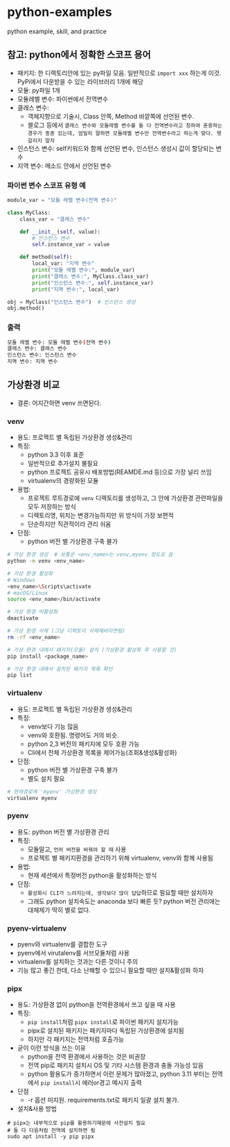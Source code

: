 # python-examples

python example, skill, and practice

## 참고: python에서 정확한 스코프 용어

- 패키지: 한 디렉토리안에 있는 py파일 모음. 일반적으로 `import xxx` 하는게 이것. PyPi에서 다운받을 수 있는 라이브러리 1개에 해당
- 모듈: py파일 1개
- 모듈레벨 변수: 파이썬에서 전역변수
- 클래스 변수:
  - 객체지향으로 기술시, Class 안쪽, Method 바깥쪽에 선언된 변수.
  - 블로그 등에서 `클래스 변수와 모듈레벨 변수를 둘 다 전역변수라고 칭하여 혼용하는 경우가 종종 있는데, 엄밀히 말하면 모듈레벨 변수만 전역변수라고 하는게 맞다. 헷갈리지 말자`
- 인스턴스 변수: self키워드와 함께 선언된 변수, 인스턴스 생성시 값이 할당되는 변수
- 지역 변수: 메소드 안에서 선언된 변수

### 파이썬 변수 스코프 유형 예

```py
module_var = "모듈 레벨 변수(전역 변수)"

class MyClass:
    class_var = "클래스 변수"

    def __init__(self, value):
        # 인스턴스 변수
        self.instance_var = value

    def method(self):
        local_var: "지역 변수"
        print("모듈 레벨 변수:", module_var)
        print("클래스 변수:", MyClass.class_var)
        print("인스턴스 변수:", self.instance_var)
        print("지역 변수:", local_var)

obj = MyClass("인스턴스 변수")  # 인스턴스 생성
obj.method()
```

### 출력

```sh
모듈 레벨 변수: 모듈 레벨 변수(전역 변수)
클래스 변수: 클래스 변수
인스턴스 변수: 인스턴스 변수
지역 변수: 지역 변수
```

## 가상환경 비교

- 결론: 어지간하면 venv 쓰면된다.

### venv

- 용도: 프로젝트 별 독립된 가상환경 생성&관리
- 특징:
  - python 3.3 이후 표준
  - 일반적으로 추가설치 불필요
  - python 프로젝트 공유시 배포방법(REAMDE.md 등)으로 가장 널리 쓰임
  - virtualenv의 경량화된 모듈
- 용법:
  - 프로젝트 루트경로에 `venv` 디렉토리를 생성하고, 그 안에 가상환경 관련파일을 모두 저장하는 방식
  - 디렉토리명, 위치는 변경가능하지만 위 방식이 가장 보편적
  - 단순하지만 직관적이라 관리 쉬움
- 단점:
  - python 버전 별 가상환경 구축 불가

```sh
# 가상 환경 생성  # 보통은 <env_name>는 venv,myenv 정도로 씀
python -m venv <env_name>

# 가상 환경 활성화
# Windows
<env_name>\Scripts\activate
# macOS/Linux
source <env_name>/bin/activate

# 가상 환경 비활성화
deactivate

# 가상 환경 삭제 (그냥 디렉토리 삭제해버리면됨)
rm -rf <env_name>

# 가상 환경 내에서 패키지(모듈) 설치 (가상환경 활성화 후 사용할 것)
pip install <package_name>

# 가상 환경 내에서 설치된 패키지 목록 확인
pip list
```

### virtualenv

- 용도: 프로젝트 별 독립된 가상환경 생성&관리
- 특징:
  - venv보다 기능 많음
  - venv와 호환됨. 명령어도 거의 비슷.
  - python 2,3 버전의 패키지에 모두 호환 가능
  - Cli에서 전체 가상환경 목록을 제어가능(조회&생성&활성화)
- 단점:
  - python 버전 별 가상환경 구축 불가
  - 별도 설치 필요

```sh
# 현재경로에 'myenv' 가상환경 생성
virtualenv myenv
```

### pyenv

- 용도: python 버전 별 가상환경 관리
- 특징:
  - 모듈말고, `언어 버전을 바꿔야 할 때` 사용
  - 프로젝트 별 패키지환경을 관리하기 위해 virtualenv, venv와 함께 사용됨
- 용법:
  - 현재 세션에서 특정버전 python을 활성화하는 방식
- 단점:
  - `활성화시 CLI가 느려지는데, 생각보다 많이 답답`하므로 필요할 때만 설치하자
  - 그래도 python 설치속도는 anaconda 보다 빠른 듯? python 버전 관리에는 대체제가 딱히 별로 없다.

### pyenv-virtualenv

- pyenv와 virtualenv를 결합한 도구
- pyenv에서 virutalenv를 서브모듈처럼 사용
- virtualenv를 설치하는 것과는 다른 것이니 주의
- 기능 많고 좋긴 한데, 다소 난해할 수 있으니 필요할 때만 설치&활성화 하자

### pipx

- 용도: 가상환경 없이 python을 전역환경에서 쓰고 싶을 때 사용
- 특징:
  - `pip install`처럼 `pipx install`로 파이썬 패키지 설치가능
  - pipx로 설치된 패키지는 패키지마다 독립된 가상환경에 설치됨
  - 하지만 각 패키지는 전역처럼 호출가능
- 굳이 이런 방식을 쓰는 이유
  - python을 전역 환경에서 사용하는 것은 비권장
  - 전역 pip로 패키지 설치시 OS 및 기타 시스템 환경과 충돌 가능성 있음
  - python 활용도가 증가하면서 이런 문제가 많아졌고, python 3.11 부터는 전역에서 `pip install`시 에러or경고 메시지 출력
- 단점
  - -r 옵션 미지원. requirements.txt로 패키지 일괄 설치 불가.
- 설치&사용 방법
```
# pipx는 내부적으로 pip를 활용하기때문에 사전설치 필요
# 둘 다 다음처럼 전역에 설치하면 됨
sudo apt install -y pip pipx
```

